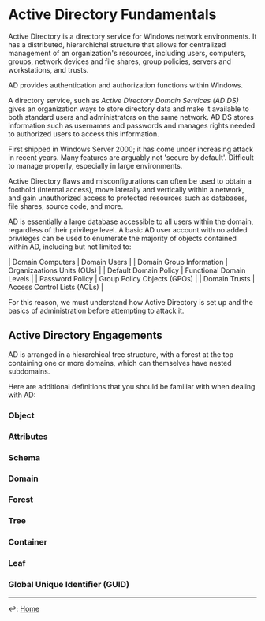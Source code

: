 # Active Directory Fundamentals

Active Directory is a directory service for Windows network environments. It has a distributed, hierarchichal structure that allows for centralized management of an organization's resources, including users, computers, groups, network devices and file shares, group policies, servers and workstations, and trusts. 

AD provides authentication and authorization functions within Windows.

A directory service, such as _Active Directory Domain Services (AD DS)_ gives an organization ways to store directory data and make it available to both standard users and administrators on the same network. AD DS stores information such as usernames and passwords and manages rights needed to authorized users to access this information.

First shipped in Windows Server 2000; it has come under increasing attack in recent years. Many features are arguably not 'secure by default'. Difficult to manage properly, especially in large environments.

Active Directory flaws and misconfigurations can often be used to obtain a foothold (internal access), move laterally and vertically within a network, and gain unauthorized access to protected resources such as databases, file shares, source code, and more. 

AD is essentially a large database accessible to all users within the domain, regardless of their privilege level. A basic AD user account with no added privileges can be used to enumerate the majority of objects contained within AD, including but not limited to:

| Domain Computers | Domain Users |
| Domain Group Information | Organizaations Units (OUs) |
| Default Domain Policy | Functional Domain Levels |
| Password Policy | Group Policy Objects (GPOs) |
| Domain Trusts | Access Control Lists (ACLs) |

For this reason, we must understand how Active Directory is set up and the basics of administration before attempting to attack it.

## Active Directory Engagements

AD is arranged in a hierarchical tree structure, with a forest at the top containing one or more domains, which can themselves have nested subdomains.

Here are additional definitions that you should be familiar with when dealing with AD:

### Object


### Attributes

### Schema

### Domain

### Forest

### Tree

### Container

### Leaf

### Global Unique Identifier (GUID)


---

↩️: [Home](../../index.md)
